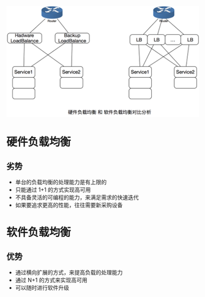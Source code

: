 ![lb](https://github.com/tibelf/image/raw/master/image/lb.png)

# 硬件负载均衡
## 劣势
* 单台的负载均衡的处理能力是有上限的
* 只能通过 1+1 的方式实现高可用
* 不具备灵活的可编程的能力，来满足需求的快速迭代
* 如果要追求更高的性能，往往需要新采购设备

# 软件负载均衡
## 优势
* 通过横向扩展的方式，来提高负载的处理能力
* 通过 N+1 的方式来实现高可用
* 可以随时进行软件升级

